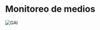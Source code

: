 # Monitoreo de medios

![GAI](https://github.com/ICBF-Analitica/Monitoreo_de_medios/assets/79280614/791f1acd-6246-4f42-97c0-6db31c954749)
